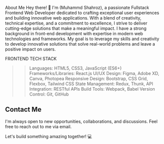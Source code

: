 About Me
Hey there! 👋 I'm (Muhammd Shahroz), a passionate Fullstack Frontend Web Developer dedicated to crafting exceptional user experiences and building innovative web applications. With a blend of creativity, technical expertise, and a commitment to excellence, I strive to deliver cutting-edge solutions that make a meaningful impact.
I have a strong background in front-end development with expertise in modern web technologies and frameworks. My goal is to leverage my skills and creativity to develop innovative solutions that solve real-world problems and leave a positive impact on users.

  FRONTEND TECH STACK 
 >> Languages: HTML5, CSS3, JavaScript (ES6+)
 >> Frameworks/Libraries: React.js
 >> UI/UX Design: Figma, Adobe XD, Canva, Photopea
 >> Responsive Design: Bootstrap, CSS Grid, Flexbox, Tailwind CSS
 >> State Management: Redux, Thunk, 
 >> API Integration: RESTful APIs
 >> Build Tools: Webpack, Babel
 >> Version Control: Git, GitHub

## Contact Me

I'm always open to new opportunities, collaborations, and discussions. Feel free to reach out to me via email.

Let's build something amazing together! 💻

